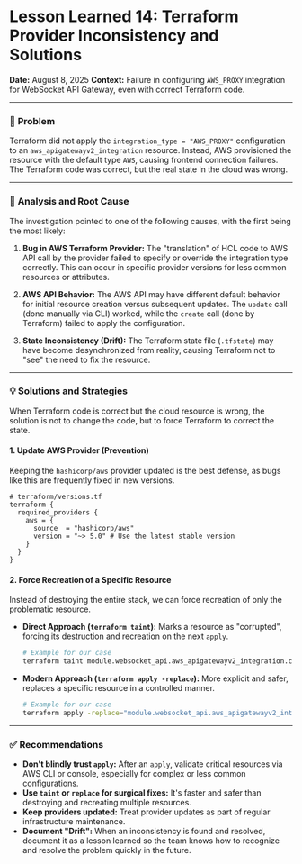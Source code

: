 # Lesson Learned 14: Terraform Provider Inconsistency and Solutions

**Date:** August 8, 2025
**Context:** Failure in configuring `AWS_PROXY` integration for WebSocket API Gateway, even with correct Terraform code.

---

### 🎯 **Problem**

Terraform did not apply the `integration_type = "AWS_PROXY"` configuration to an `aws_apigatewayv2_integration` resource. Instead, AWS provisioned the resource with the default type `AWS`, causing frontend connection failures. The Terraform code was correct, but the real state in the cloud was wrong.

---

### 🧠 **Analysis and Root Cause**

The investigation pointed to one of the following causes, with the first being the most likely:

1.  **Bug in AWS Terraform Provider:** The "translation" of HCL code to AWS API call by the provider failed to specify or override the integration type correctly. This can occur in specific provider versions for less common resources or attributes.

2.  **AWS API Behavior:** The AWS API may have different default behavior for initial resource creation versus subsequent updates. The `update` call (done manually via CLI) worked, while the `create` call (done by Terraform) failed to apply the configuration.

3.  **State Inconsistency (Drift):** The Terraform state file (`.tfstate`) may have become desynchronized from reality, causing Terraform not to "see" the need to fix the resource.

---

### 💡 **Solutions and Strategies**

When Terraform code is correct but the cloud resource is wrong, the solution is not to change the code, but to force Terraform to correct the state.

#### **1. Update AWS Provider (Prevention)**

Keeping the `hashicorp/aws` provider updated is the best defense, as bugs like this are frequently fixed in new versions.

```hcl
# terraform/versions.tf
terraform {
  required_providers {
    aws = {
      source  = "hashicorp/aws"
      version = "~> 5.0" # Use the latest stable version
    }
  }
}
```

#### **2. Force Recreation of a Specific Resource**

Instead of destroying the entire stack, we can force recreation of only the problematic resource.

-   **Direct Approach (`terraform taint`):**
    Marks a resource as "corrupted", forcing its destruction and recreation on the next `apply`.

    ```bash
    # Example for our case
    terraform taint module.websocket_api.aws_apigatewayv2_integration.connect
    ```

-   **Modern Approach (`terraform apply -replace`):**
    More explicit and safer, replaces a specific resource in a controlled manner.

    ```bash
    # Example for our case
    terraform apply -replace="module.websocket_api.aws_apigatewayv2_integration.connect"
    ```

---

### ✅ **Recommendations**

-   **Don't blindly trust `apply`:** After an `apply`, validate critical resources via AWS CLI or console, especially for complex or less common configurations.
-   **Use `taint` or `replace` for surgical fixes:** It's faster and safer than destroying and recreating multiple resources.
-   **Keep providers updated:** Treat provider updates as part of regular infrastructure maintenance.
-   **Document "Drift":** When an inconsistency is found and resolved, document it as a lesson learned so the team knows how to recognize and resolve the problem quickly in the future.
